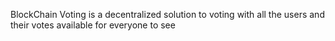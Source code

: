 BlockChain Voting is a decentralized solution to voting with all the users and their votes available for everyone to see 